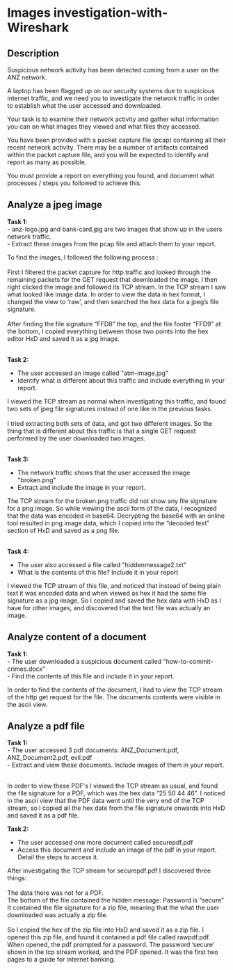 # Images investigation-with-Wireshark 

<h2>Description</h2>
Suspicious network activity has been detected coming from a user on the ANZ network. 

A laptop has been flagged up on our security systems due to suspicious internet traffic, and we need you to investigate the network traffic in order to establish what the user accessed and downloaded.

Your task is to examine their network activity and gather what information you can on what images they viewed and what files they accessed. 

You have been provided with a packet capture file (pcap) containing all their recent network activity. There may be a number of artifacts contained within the packet capture file, and you will be expected to identify and report as many as possible. 

You must provide a report on everything you found, and document what processes / steps you followed to achieve this.

<h2>Analyze a jpeg image </h2>
<b>Task 1:</b><br/>
- anz-logo.jpg and bank-card.jpg are two images that show up in the users network traffic.<br/>
- Extract these images from the pcap file and attach them to your report.<br/>

To find the images, I followed the following process : 
<br/><br/>
First I filtered the packet capture for http traffic and looked through the remaining packets for the GET request
that downloaded the image. I then right clicked the image and followed its TCP stream.
In the TCP stream I saw what looked like image data. In order to view the data in hex format, I changed the view to
‘raw’, and then searched the hex data for a jpeg’s file signature.<br/><br/>
After finding the file signature “FFD8” the top, and the file footer “FFD9” at the bottom, I copied everything
between those two points into the hex editor HxD and saved it as a jpg image.
<br/><br/>

<b>Task 2:</b>
- The user accessed an image called "atm-image.jpg"
- Identify what is different about this traffic and include everything in your report.

I viewed the TCP stream as normal when investigating this traffic, and found two sets of jpeg file signatures
instead of one like in the previous tasks.<br/><br/>
I tried extracting both sets of data, and got two different images. So the thing that is different about this traffic is that a single GET request performed by the user downloaded two images.
<br/><br/>

<b>Task 3:</b>
- The network traffic shows that the user accessed the image "broken.png"
- Extract and include the image in your report.

The TCP stream for the broken.png traffic did not show any file signature for a png image. So while viewing the
ascii form of the data, I recognized that the data was encoded in base64. Decrypting the base64 with an online
tool resulted in png image data, which I copied into the “decoded text” section of HxD and saved as a png file.
<br/><br/>

<b>Task 4:</b>
- The user also accessed a file called "hiddenmessage2.txt"
- What is the contents of this file? Include it in your report

I viewed the TCP stream of this file, and noticed that instead of being plain text it was encoded data and when
viewed as hex it had the same file signature as a jpg image.
So I copied and saved the hex data with HxD as I have for other images, and discovered that the text file was
actually an image.


<h2>Analyze content of a document </h2>
<b>Task 1:</b><br/>
- The user downloaded a suspicious document called "how-to-commit-crimes.docx"<br/>
- Find the contents of this file and include it in your report.<br/>

In order to find the contents of the document, I had to view the TCP stream of the http get request for the file. The
documents contents were visible in the ascii view.


<h2>Analyze a pdf file </h2>
<b>Task 1:</b><br/>
- The user accessed 3 pdf documents: ANZ_Document.pdf, ANZ_Document2.pdf, evil.pdf<br/>
- Extract and view these documents. Include images of them in your report.<br/><br/>

In order to view these PDF's I viewed the TCP stream as usual, and found the file signature for a PDF, which was
the hex data “25 50 44 46”. I noticed in the ascii view that the PDF data went until the very end of the TCP stream,
so I copied all the hex date from the file signature onwards into HxD and saved it as a pdf file.
<br/>

<b>Task 2:</b>
- The user accessed one more document called securepdf.pdf
- Access this document and include an image of the pdf in your report. Detail the steps to access it.

After investigating the TCP stream for securepdf.pdf I discovered three things:
<br/><br/>
The data there was not for a PDF.
<br/>
The bottom of the file contained the hidden message: Password is “secure”
<br/>
It contained the file signature for a zip file, meaning that the what the user downloaded was actually a zip file.
<br/><br/>
So I copied the hex of the zip file into HxD and saved it as a zip file. I opened this zip file, and found it contained a
pdf file called rawpdf.pdf. When opened, the pdf prompted for a password. The password ‘secure’ shown in the tcp
stream worked, and the PDF opened. It was the first two pages to a guide for internet banking.



